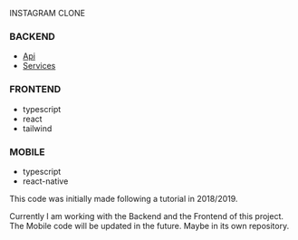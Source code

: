 INSTAGRAM CLONE

### BACKEND
- [Api](https://github.com/WaifuForever/instagram-clone/blob/master/backend/APIs.md)
- [Services](https://github.com/WaifuForever/instagram-clone/blob/master/backend/SERVICES.md)


### FRONTEND
- typescript
- react
- tailwind

### MOBILE
- typescript
- react-native

This code was initially made following a tutorial in 2018/2019. 

Currently I am working with the Backend and the Frontend of this project.
The Mobile code will be updated in the future. Maybe in its own repository.
